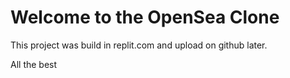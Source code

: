 # Welcome to the OpenSea Clone

This project was build in replit.com and upload on github later.  

All the best
